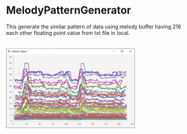# MelodyPatternGenerator
<div>
  This generate the similar pattern of data using melody buffer having 216 each other floating point value from txt file in local.
  <br /><br /><br />
</div>
<img src="example.png" width=350px height=215px>
